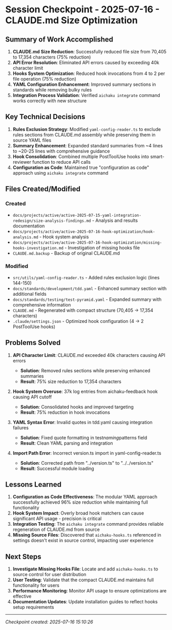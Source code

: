 # Session Checkpoint - 2025-07-16 - CLAUDE.md Size Optimization

## Summary of Work Accomplished

1. **CLAUDE.md Size Reduction**: Successfully reduced file size from 70,405 to
   17,354 characters (75% reduction)
2. **API Error Resolution**: Eliminated API errors caused by exceeding 40k
   character limit
3. **Hooks System Optimization**: Reduced hook invocations from 4 to 2 per file
   operation (75% reduction)
4. **YAML Configuration Enhancement**: Improved summary sections in standards
   while removing bulky rules
5. **Integration Process Validation**: Verified `aichaku integrate` command
   works correctly with new structure

## Key Technical Decisions

1. **Rules Exclusion Strategy**: Modified `yaml-config-reader.ts` to exclude
   rules sections from CLAUDE.md assembly while preserving them in source YAML
   files
2. **Summary Enhancement**: Expanded standard summaries from ~4 lines to ~20-25
   lines with comprehensive guidance
3. **Hook Consolidation**: Combined multiple PostToolUse hooks into
   smart-reviewer function to reduce API calls
4. **Configuration as Code**: Maintained true "configuration as code" approach
   using `aichaku integrate` command

## Files Created/Modified

### Created

- `docs/projects/active/active-2025-07-15-yaml-integration-redesign/size-analysis-findings.md` -
  Analysis and results documentation
- `docs/projects/active/active-2025-07-16-hook-optimization/hook-analysis.md` -
  Hook system analysis
- `docs/projects/active/active-2025-07-16-hook-optimization/missing-hooks-investigation.md` -
  Investigation of missing hooks file
- `CLAUDE.md.backup` - Backup of original CLAUDE.md

### Modified

- `src/utils/yaml-config-reader.ts` - Added rules exclusion logic (lines
  144-150)
- `docs/standards/development/tdd.yaml` - Enhanced summary section with
  additional fields
- `docs/standards/testing/test-pyramid.yaml` - Expanded summary with
  comprehensive information
- `CLAUDE.md` - Regenerated with compact structure (70,405 → 17,354 characters)
- `.claude/settings.json` - Optimized hook configuration (4 → 2 PostToolUse
  hooks)

## Problems Solved

1. **API Character Limit**: CLAUDE.md exceeded 40k characters causing API errors
   - **Solution**: Removed rules sections while preserving enhanced summaries
   - **Result**: 75% size reduction to 17,354 characters

2. **Hook System Overuse**: 37k log entries from aichaku-feedback hook causing
   API cutoff
   - **Solution**: Consolidated hooks and improved targeting
   - **Result**: 75% reduction in hook invocations

3. **YAML Syntax Error**: Invalid quotes in tdd.yaml causing integration
   failures
   - **Solution**: Fixed quote formatting in test*naming*patterns field
   - **Result**: Clean YAML parsing and integration

4. **Import Path Error**: Incorrect version.ts import in yaml-config-reader.ts
   - **Solution**: Corrected path from "../version.ts" to "../../version.ts"
   - **Result**: Successful module loading

## Lessons Learned

1. **Configuration as Code Effectiveness**: The modular YAML approach
   successfully achieved 96% size reduction while maintaining full functionality
2. **Hook System Impact**: Overly broad hook matchers can cause significant API
   usage - precision is critical
3. **Integration Testing**: The `aichaku integrate` command provides reliable
   regeneration of CLAUDE.md from source
4. **Missing Source Files**: Discovered that `aichaku-hooks.ts` referenced in
   settings doesn't exist in source control, impacting user experience

## Next Steps

1. **Investigate Missing Hooks File**: Locate and add `aichaku-hooks.ts` to
   source control for user distribution
2. **User Testing**: Validate that the compact CLAUDE.md maintains full
   functionality for users
3. **Performance Monitoring**: Monitor API usage to ensure optimizations are
   effective
4. **Documentation Updates**: Update installation guides to reflect hooks setup
   requirements

---

_Checkpoint created: 2025-07-16 15:10:26_
